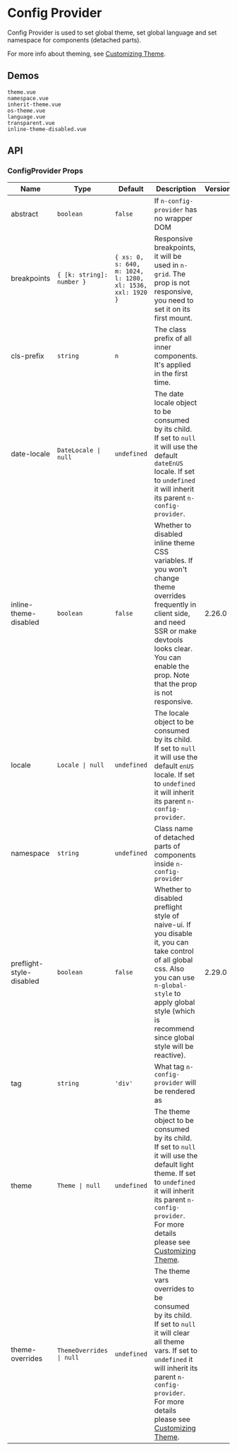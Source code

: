 # Config Provider

Config Provider is used to set global theme, set global language and set namespace for components (detached parts).

For more info about theming, see [Customizing Theme](../docs/customize-theme).

## Demos

```demo
theme.vue
namespace.vue
inherit-theme.vue
os-theme.vue
language.vue
transparent.vue
inline-theme-disabled.vue
```

## API

### ConfigProvider Props

| Name | Type | Default | Description | Version |
| --- | --- | --- | --- | --- |
| abstract | `boolean` | `false` | If `n-config-provider` has no wrapper DOM |  |
| breakpoints | `{ [k: string]: number }` | `{ xs: 0, s: 640, m: 1024, l: 1280, xl: 1536, xxl: 1920 }` | Responsive breakpoints, it will be used in `n-grid`. The prop is not responsive, you need to set it on its first mount. |  |
| cls-prefix | `string` | `n` | The class prefix of all inner components. It's applied in the first time. |  |
| date-locale | `DateLocale \| null` | `undefined` | The date locale object to be consumed by its child. If set to `null` it will use the default `dateEnUS` locale. If set to `undefined` it will inherit its parent `n-config-provider`. |  |
| inline-theme-disabled | `boolean` | `false` | Whether to disabled inline theme CSS variables. If you won't change theme overrides frequently in client side, and need SSR or make devtools looks clear. You can enable the prop. Note that the prop is not responsive. | 2.26.0 |
| locale | `Locale \| null` | `undefined` | The locale object to be consumed by its child. If set to `null` it will use the default `enUS` locale. If set to `undefined` it will inherit its parent `n-config-provider`. |  |
| namespace | `string` | `undefined` | Class name of detached parts of components inside `n-config-provider` |  |
| preflight-style-disabled | `boolean` | `false` | Whether to disabled preflight style of naive-ui. If you disable it, you can take control of all global css. Also you can use `n-global-style` to apply global style (which is recommend since global style will be reactive). | 2.29.0 |
| tag | `string` | `'div'` | What tag `n-config-provider` will be rendered as |  |
| theme | `Theme \| null` | `undefined` | The theme object to be consumed by its child. If set to `null` it will use the default light theme. If set to `undefined` it will inherit its parent `n-config-provider`. For more details please see [Customizing Theme](../docs/customize-theme). |  |
| theme-overrides | `ThemeOverrides \| null` | `undefined` | The theme vars overrides to be consumed by its child. If set to `null` it will clear all theme vars. If set to `undefined` it will inherit its parent `n-config-provider`. For more details please see [Customizing Theme](../docs/customize-theme). |  |
